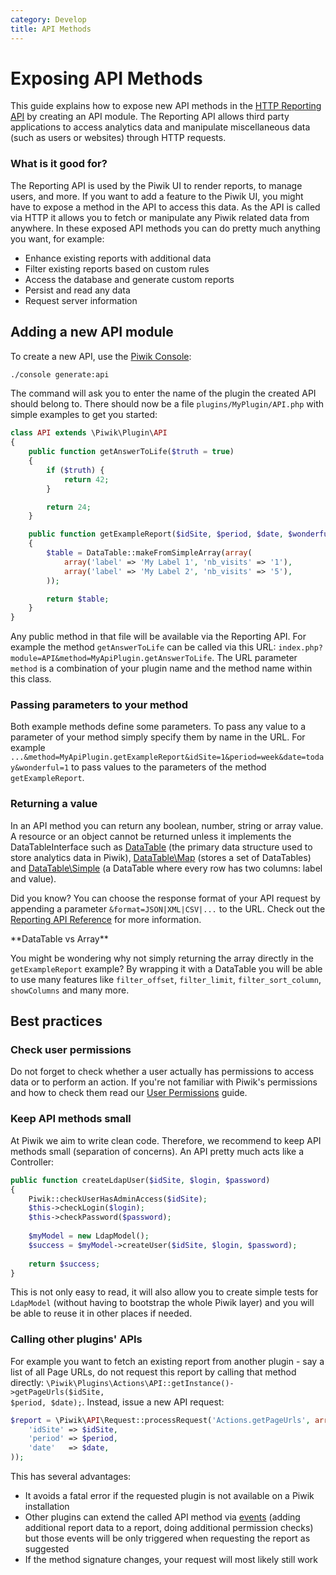 ```yaml
---
category: Develop
title: API Methods
---
```

# Exposing API Methods

This guide explains how to expose new API methods in the [HTTP Reporting API](http://developer.piwik.org/api-reference/reporting-api) by creating an API module. The Reporting API allows third party applications to access analytics data and manipulate miscellaneous data (such as users or websites) through HTTP requests. 

### What is it good for?

The Reporting API is used by the Piwik UI to render reports, to manage users, and more. If you want to add a feature to the Piwik UI, you might have to expose a method in the API to access this data. As the API is called via HTTP it allows you to fetch or manipulate any Piwik related data from anywhere. In these exposed API methods you can do pretty much anything you want, for example:

* Enhance existing reports with additional data
* Filter existing reports based on custom rules
* Access the database and generate custom reports
* Persist and read any data
* Request server information

## Adding a new API module

To create a new API, use the [Piwik Console](/guides/piwik-on-the-command-line):

```bash
./console generate:api
```

The command will ask you to enter the name of the plugin the created API should belong to. There should now be a file <code>plugins/MyPlugin/API.php</code> with simple examples to get you started:

```php
class API extends \Piwik\Plugin\API
{
    public function getAnswerToLife($truth = true)
    {
        if ($truth) {
            return 42;
        }

        return 24;
    }

    public function getExampleReport($idSite, $period, $date, $wonderful = false)
    {
        $table = DataTable::makeFromSimpleArray(array(
            array('label' => 'My Label 1', 'nb_visits' => '1'),
            array('label' => 'My Label 2', 'nb_visits' => '5'),
        ));

        return $table;
    }
}
``` 

Any public method in that file will be available via the Reporting API. For example the method <code>getAnswerToLife</code> can be called via this URL: <code>index.php?module=API&amp;method=MyApiPlugin.getAnswerToLife</code>. The URL parameter <code>method</code> is a combination of your plugin name and the method name within this class.

### Passing parameters to your method

Both example methods define some parameters. To pass any value to a parameter of your method simply specify them by name in the URL. For example <code>...&amp;method=MyApiPlugin.getExampleReport&amp;idSite=1&amp;period=week&amp;date=today&amp;wonderful=1</code> to pass values to the parameters of the method <code>getExampleReport</code>. 

### Returning a value

In an API method you can return any boolean, number, string or array value. A resource or an object cannot be returned unless it implements the DataTableInterface such as [DataTable](/api-reference/Piwik/DataTable) (the primary data structure used to store analytics data in Piwik), [DataTable\Map](/api-reference/Piwik/DataTable/Map) (stores a set of DataTables) and [DataTable\Simple](/api-reference/Piwik/DataTable/Simple) (a DataTable where every row has two columns: label and value).

Did you know? You can choose the response format of your API request by appending a parameter <code>&amp;format=JSON|XML|CSV|...</code> to the URL. Check out the [Reporting API Reference](/api-reference/reporting-api) for more information.

<div markdown="1" class="alert alert-warning">
**DataTable vs Array**

You might be wondering why not simply returning the array directly in the `getExampleReport` example? By wrapping it with a DataTable you will be able to use many features like `filter_offset`, `filter_limit`, `filter_sort_column`, `showColumns` and many more.
</div>

## Best practices

### Check user permissions

Do not forget to check whether a user actually has permissions to access data or to perform an action. If you're not familiar with Piwik's permissions and how to check them read our [User Permissions](/guides/permissions) guide.

### Keep API methods small

At Piwik we aim to write clean code. Therefore, we recommend to keep API methods small (separation of concerns). An API pretty much acts like a Controller: 

```php
public function createLdapUser($idSite, $login, $password)
{
    Piwik::checkUserHasAdminAccess($idSite);
    $this->checkLogin($login);
    $this->checkPassword($password);
    
    $myModel = new LdapModel();
    $success = $myModel->createUser($idSite, $login, $password);
    
    return $success;
}
```

This is not only easy to read, it will also allow you to create simple tests for <code>LdapModel</code> (without having to bootstrap the whole Piwik layer) and you will be able to reuse it in other places if needed.

### Calling other plugins' APIs

For example you want to fetch an existing report from another plugin - say a list of all Page URLs, do not request this report by calling that method directly: <code class="php">\Piwik\Plugins\Actions\API::getInstance()->getPageUrls($idSite, $period, $date);</code>. Instead, issue a new API request:

```php
$report = \Piwik\API\Request::processRequest('Actions.getPageUrls', array(
    'idSite' => $idSite,
    'period' => $period,
    'date'   => $date,
));
```

This has several advantages:

* It avoids a fatal error if the requested plugin is not available on a Piwik installation
* Other plugins can extend the called API method via [events](/guides/events) (adding additional report data to a report, doing additional permission checks) but those events will be only triggered when requesting the report as suggested
* If the method signature changes, your request will most likely still work
